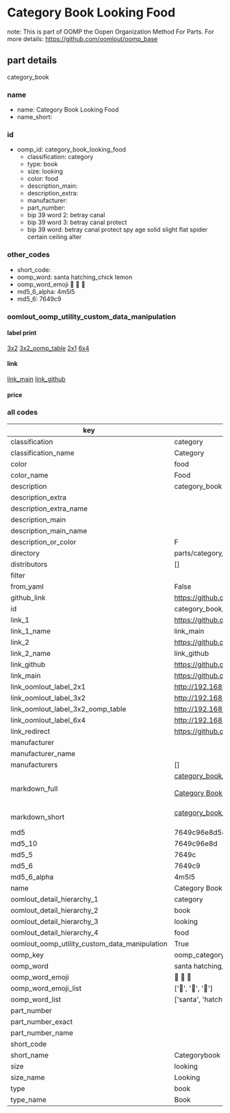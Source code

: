 # Category Book Looking Food  

note: This is part of OOMP the Oopen Organization Method For Parts. For more details: https://github.com/oomlout/oomp_base

##  part details
  



category_book



### name
* name: Category Book Looking Food
* name_short: 
### id
* oomp_id: category_book_looking_food
  * classification: category
  * type: book
  * size: looking
  * color: food
  * description_main: 
  * description_extra: 
  * manufacturer: 
  * part_number: 
  * bip 39 word 2: betray canal
  * bip 39 word 3: betray canal protect
  * bip 39 word: betray canal protect spy age solid slight flat spider certain ceiling alter

### other_codes
* short_code: 
* oomp_word: santa hatching_chick lemon
* oomp_word_emoji :santa: :hatching_chick: :lemon:
* md5_6_alpha: 4m5l5
* md5_6: 7649c9






### oomlout_oomp_utility_custom_data_manipulation
#### label print
[3x2](http://192.168.1.245:1112/?label=oomp%204m5l5)
[3x2_oomp_table](http://192.168.1.108:1112/?label=oomp%204m5l5)
[2x1](http://192.168.1.242:1112/?label=oomp%204m5l5)
[6x4](http://192.168.1.55:1112/?label=oomp%204m5l5)    

#### link

[link_main](https://github.com/oomlout/oomlout_oomp_version_1_messy/tree/main/parts/category_book_looking_food) [link_github](https://github.com/oomlout/oomlout_oomp_version_1_messy/tree/main/parts/category_book_looking_food)                             

#### price







### all codes 
| key | value |  
| --- | --- |  
| classification | category |  
| classification_name | Category |  
| color | food |  
| color_name | Food |  
| description | category_book |  
| description_extra |  |  
| description_extra_name |  |  
| description_main |  |  
| description_main_name |  |  
| description_or_color | F  |  
| directory | parts/category_book_looking_food |  
| distributors | [] |  
| filter |  |  
| from_yaml | False |  
| github_link | https://github.com/oomlout/oomlout_oomp_part_src/tree/main/parts/category_book_looking_food |  
| id | category_book_looking_food |  
| link_1 | https://github.com/oomlout/oomlout_oomp_version_1_messy/tree/main/parts/category_book_looking_food |  
| link_1_name | link_main |  
| link_2 | https://github.com/oomlout/oomlout_oomp_version_1_messy/tree/main/parts/category_book_looking_food |  
| link_2_name | link_github |  
| link_github | https://github.com/oomlout/oomlout_oomp_version_1_messy/tree/main/parts/category_book_looking_food |  
| link_main | https://github.com/oomlout/oomlout_oomp_version_1_messy/tree/main/parts/category_book_looking_food |  
| link_oomlout_label_2x1 | http://192.168.1.242:1112/?label=oomp%204m5l5 |  
| link_oomlout_label_3x2 | http://192.168.1.245:1112/?label=oomp%204m5l5 |  
| link_oomlout_label_3x2_oomp_table | http://192.168.1.108:1112/?label=oomp%204m5l5 |  
| link_oomlout_label_6x4 | http://192.168.1.55:1112/?label=oomp%204m5l5 |  
| link_redirect | https://github.com/oomlout/oomlout_oomp_version_1_messy/tree/main/parts/category_book_looking_food |  
| manufacturer |  |  
| manufacturer_name |  |  
| manufacturers | [] |  
| markdown_full | [category_book_looking_food](none)<br>[](none)<br>[Category Book Looking Food](none)<br><br> |  
| markdown_short | [category_book_looking_food](none)<br><br> |  
| md5 | 7649c96e8d5899773a826d35594840ab |  
| md5_10 | 7649c96e8d |  
| md5_5 | 7649c |  
| md5_6 | 7649c9 |  
| md5_6_alpha | 4m5l5 |  
| name | Category Book Looking Food |  
| oomlout_detail_hierarchy_1 | category |  
| oomlout_detail_hierarchy_2 | book |  
| oomlout_detail_hierarchy_3 | looking |  
| oomlout_detail_hierarchy_4 | food |  
| oomlout_oomp_utility_custom_data_manipulation | True |  
| oomp_key | oomp_category_book_looking_food |  
| oomp_word | santa hatching_chick lemon |  
| oomp_word_emoji | :santa: :hatching_chick: :lemon: |  
| oomp_word_emoji_list | [':santa:', ':hatching_chick:', ':lemon:'] |  
| oomp_word_list | ['santa', 'hatching_chick', 'lemon'] |  
| part_number |  |  
| part_number_exact |  |  
| part_number_name |  |  
| short_code |  |  
| short_name | Categorybook |  
| size | looking |  
| size_name | Looking |  
| type | book |  
| type_name | Book |  
